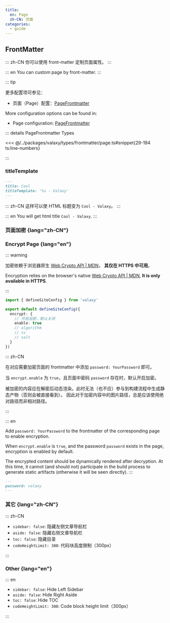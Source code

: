 ```yaml
---
title:
  en: Page
  zh-CN: 页面
categories:
  - guide
---
```


## FrontMatter

::: zh-CN
你可以使用 front-matter 定制页面属性。
:::

::: en
You can custom page by front-matter.
:::

::: tip

<div lang="zh-CN">
更多配置项可参见：

- 页面（Page）配置：[PageFrontmatter](https://github.com/YunYouJun/valaxy/blob/main/packages/valaxy/types/frontmatter/page.ts)

</div>

<div lang="en">
More configuration options can be found in:

- Page configuration: [PageFrontmatter](https://github.com/YunYouJun/valaxy/blob/main/packages/valaxy/types/frontmatter/page.ts)

</div>

::: details PageFrontmatter Types

<<< @/../packages/valaxy/types/frontmatter/page.ts#snippet{29-194 ts:line-numbers}

:::

### titleTemplate

```md
---
title: Cool
titleTemplate: '%s - Valaxy'
---
```

::: zh-CN
这样可以使 HTML 标题变为 `Cool - Valaxy`。
:::

::: en
You will get html title `Cool - Valaxy`.
:::

### 页面加密 {lang="zh-CN"}

### Encrypt Page {lang="en"}

::: warning

<div lang="zh-CN">

加密依赖于浏览器原生 [Web Crypto API | MDN](https://developer.mozilla.org/en-US/docs/Web/API/Web_Crypto_API)，
**其仅在 HTTPS 中可用**。
</div>

<div lang="en">

Encryption relies on the browser's native [Web Crypto API | MDN](https://developer.mozilla.org/en-US/docs/Web/API/Web_Crypto_API),
**It is only available in HTTPS**.
</div>
:::

```ts [site.config.ts]
import { defineSiteConfig } from 'valaxy'

export default defineSiteConfig({
  encrypt: {
    // 开启加密，默认关闭
    enable: true
    // algorithm
    // iv
    // salt
  }
})
```

::: zh-CN

在对应需要加密页面的 frontmatter 中添加 `password: YourPassword` 即可。

当 `encrypt.enable` 为 `true`，且页面中密码 `password` 存在时，默认开启加密。

被加密的内容应在解密后动态渲染。此时无法（也不应）参与到构建流程中生成静态产物（否则会被直接看到）。
因此对于加密内容中的图片路径，总是应该使用绝对路径而非相对路径。

:::

::: en

Add `password: YourPassword` to the frontmatter of the corresponding page to enable encryption.

When `encrypt.enable` is `true`, and the password `password` exists in the page, encryption is enabled by default.

The encrypted content should be dynamically rendered after decryption.
At this time, it cannot (and should not) participate in the build process to generate static artifacts (otherwise it will be seen directly).
:::

```md
---
password: valaxy
---
```

### 其它 {lang="zh-CN"}

::: zh-CN

- `sidebar: false`: 隐藏左侧文章导航栏
- `aside: false`: 隐藏右侧文章导航栏
- `toc: false`: 隐藏目录
- `codeHeightLimit: 300`: 代码块高度限制（300px）

:::

### Other {lang="en"}

::: en

- `sidebar: false`: Hide Left Sidebar
- `aside: false`: Hide Right Aside
- `toc: false`: Hide TOC
- `codeHeightLimit: 300`: Code block height limit（300px）

:::
